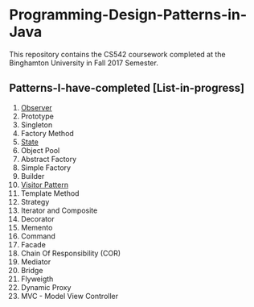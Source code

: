 # Programming-Design-Patterns-in-Java
This repository contains the CS542 coursework completed at the Binghamton University in Fall 2017 Semester.

## Patterns-I-have-completed [List-in-progress]
01. [Observer](https://github.com/anirtek/Design-Patterns/tree/master/02%20Observer%20Pattern)
02. Prototype
03. Singleton
04. Factory Method
05. [State](https://github.com/anirtek/Design-Patterns/tree/master/03%20State%20Pattern)
06. Object Pool
07. Abstract Factory
08. Simple Factory
09. Builder
10. [Visitor Pattern](https://github.com/anirtek/Design-Patterns/tree/master/05%20Visitor%20Pattern)
11. Template Method
12. Strategy
13. Iterator and Composite
14. Decorator
15. Memento
16. Command
17. Facade
18. Chain Of Responsibility (COR)
19. Mediator
20. Bridge
21. Flyweigth
22. Dynamic Proxy
23. MVC - Model View Controller
